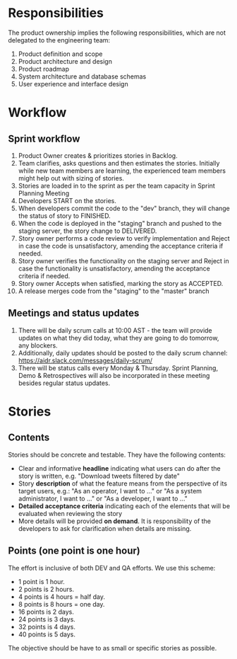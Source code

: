 # Responsibilities

The product ownership implies the following responsibilities, which are not delegated to the engineering team:

1. Product definition and scope
2. Product architecture and design
3. Product roadmap
4. System architecture and database schemas
5. User experience and interface design

# Workflow

## Sprint workflow

1. Product Owner creates & prioritizes stories in Backlog.
2. Team clarifies, asks questions and then estimates the stories. Initially while new team members are learning, the experienced team members might help out with sizing of stories.
3. Stories are loaded in to the sprint as per the team capacity in Sprint Planning Meeting
4. Developers START on the stories.
5. When developers commit the code to the "dev" branch, they will change the status of story to FINISHED.
6. When the code is deployed in the "staging" branch and pushed to the staging server, the story change to DELIVERED.
7. Story owner performs a code review to verify implementation and Reject in case the code is unsatisfactory, amending the acceptance criteria if needed.
8. Story owner verifies the functionality on the staging server and Reject in case the functionality is unsatisfactory, amending the acceptance criteria if needed.
9. Story owner Accepts when satisfied, marking the story as ACCEPTED.
10. A release merges code from the "staging" to the "master" branch

## Meetings and status updates

1. There will be daily scrum calls at 10:00 AST - the team will provide updates on what they did today, what they are going to do tomorrow, any blockers.
2. Additionally, daily updates should be posted to the daily scrum channel: https://aidr.slack.com/messages/daily-scrum/ 
3. There will be status calls every Monday & Thursday. Sprint Planning, Demo & Retrospectives will also be incorporated in these meeting besides regular status updates.

# Stories

## Contents

Stories should be concrete and testable. They have the following contents:

* Clear and informative **headline** indicating what users can do after the story is written, e.g. "Download tweets filtered by date"
* Story **description** of what the feature means from the perspective of its target users, e.g.: "As an operator, I want to ..." or "As a system administrator, I want to ..." or "As a developer, I want to ..."
* **Detailed acceptance criteria** indicating each of the elements that will be evaluated when reviewing the story
* More details will be provided **on demand**. It is responsibility of the developers to ask for clarification when details are missing.

## Points (one point is one hour)

The effort is inclusive of both DEV and QA efforts. We use this scheme:

* 1 point is 1 hour.
* 2 points is 2 hours.
* 4 points is 4 hours = half day.
* 8 points is 8 hours = one day.
* 16 points is 2 days.
* 24 points is 3 days.
* 32 points is 4 days.
* 40 points is 5 days.

The objective should be have to as small or specific stories as possible.
